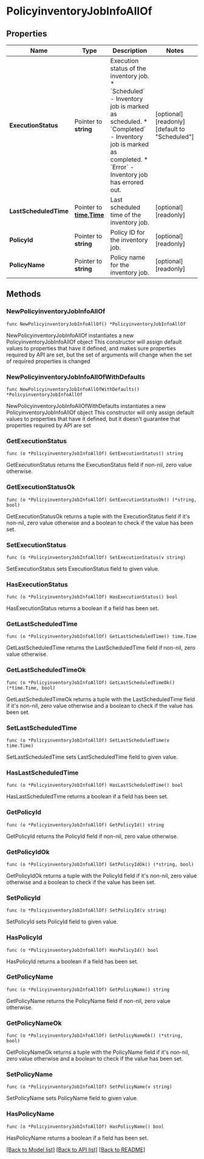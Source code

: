 # PolicyinventoryJobInfoAllOf

## Properties

Name | Type | Description | Notes
------------ | ------------- | ------------- | -------------
**ExecutionStatus** | Pointer to **string** | Execution status of the inventory job. * &#x60;Scheduled&#x60; - Inventory job is marked as scheduled. * &#x60;Completed&#x60; - Inventory job is marked as completed. * &#x60;Error&#x60; - Inventory job has errored out. | [optional] [readonly] [default to "Scheduled"]
**LastScheduledTime** | Pointer to [**time.Time**](time.Time.md) | Last scheduled time of the inventory job. | [optional] [readonly] 
**PolicyId** | Pointer to **string** | Policy ID for the inventory job. | [optional] [readonly] 
**PolicyName** | Pointer to **string** | Policy name for the inventory job. | [optional] [readonly] 

## Methods

### NewPolicyinventoryJobInfoAllOf

`func NewPolicyinventoryJobInfoAllOf() *PolicyinventoryJobInfoAllOf`

NewPolicyinventoryJobInfoAllOf instantiates a new PolicyinventoryJobInfoAllOf object
This constructor will assign default values to properties that have it defined,
and makes sure properties required by API are set, but the set of arguments
will change when the set of required properties is changed

### NewPolicyinventoryJobInfoAllOfWithDefaults

`func NewPolicyinventoryJobInfoAllOfWithDefaults() *PolicyinventoryJobInfoAllOf`

NewPolicyinventoryJobInfoAllOfWithDefaults instantiates a new PolicyinventoryJobInfoAllOf object
This constructor will only assign default values to properties that have it defined,
but it doesn't guarantee that properties required by API are set

### GetExecutionStatus

`func (o *PolicyinventoryJobInfoAllOf) GetExecutionStatus() string`

GetExecutionStatus returns the ExecutionStatus field if non-nil, zero value otherwise.

### GetExecutionStatusOk

`func (o *PolicyinventoryJobInfoAllOf) GetExecutionStatusOk() (*string, bool)`

GetExecutionStatusOk returns a tuple with the ExecutionStatus field if it's non-nil, zero value otherwise
and a boolean to check if the value has been set.

### SetExecutionStatus

`func (o *PolicyinventoryJobInfoAllOf) SetExecutionStatus(v string)`

SetExecutionStatus sets ExecutionStatus field to given value.

### HasExecutionStatus

`func (o *PolicyinventoryJobInfoAllOf) HasExecutionStatus() bool`

HasExecutionStatus returns a boolean if a field has been set.

### GetLastScheduledTime

`func (o *PolicyinventoryJobInfoAllOf) GetLastScheduledTime() time.Time`

GetLastScheduledTime returns the LastScheduledTime field if non-nil, zero value otherwise.

### GetLastScheduledTimeOk

`func (o *PolicyinventoryJobInfoAllOf) GetLastScheduledTimeOk() (*time.Time, bool)`

GetLastScheduledTimeOk returns a tuple with the LastScheduledTime field if it's non-nil, zero value otherwise
and a boolean to check if the value has been set.

### SetLastScheduledTime

`func (o *PolicyinventoryJobInfoAllOf) SetLastScheduledTime(v time.Time)`

SetLastScheduledTime sets LastScheduledTime field to given value.

### HasLastScheduledTime

`func (o *PolicyinventoryJobInfoAllOf) HasLastScheduledTime() bool`

HasLastScheduledTime returns a boolean if a field has been set.

### GetPolicyId

`func (o *PolicyinventoryJobInfoAllOf) GetPolicyId() string`

GetPolicyId returns the PolicyId field if non-nil, zero value otherwise.

### GetPolicyIdOk

`func (o *PolicyinventoryJobInfoAllOf) GetPolicyIdOk() (*string, bool)`

GetPolicyIdOk returns a tuple with the PolicyId field if it's non-nil, zero value otherwise
and a boolean to check if the value has been set.

### SetPolicyId

`func (o *PolicyinventoryJobInfoAllOf) SetPolicyId(v string)`

SetPolicyId sets PolicyId field to given value.

### HasPolicyId

`func (o *PolicyinventoryJobInfoAllOf) HasPolicyId() bool`

HasPolicyId returns a boolean if a field has been set.

### GetPolicyName

`func (o *PolicyinventoryJobInfoAllOf) GetPolicyName() string`

GetPolicyName returns the PolicyName field if non-nil, zero value otherwise.

### GetPolicyNameOk

`func (o *PolicyinventoryJobInfoAllOf) GetPolicyNameOk() (*string, bool)`

GetPolicyNameOk returns a tuple with the PolicyName field if it's non-nil, zero value otherwise
and a boolean to check if the value has been set.

### SetPolicyName

`func (o *PolicyinventoryJobInfoAllOf) SetPolicyName(v string)`

SetPolicyName sets PolicyName field to given value.

### HasPolicyName

`func (o *PolicyinventoryJobInfoAllOf) HasPolicyName() bool`

HasPolicyName returns a boolean if a field has been set.


[[Back to Model list]](../README.md#documentation-for-models) [[Back to API list]](../README.md#documentation-for-api-endpoints) [[Back to README]](../README.md)


